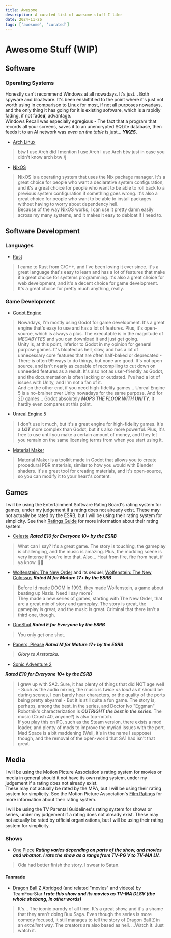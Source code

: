 ```yaml
---
title: Awesome
description: A curated list of awesome stuff I like
date: 2024-11-26
tags: ['awesome', 'curated']
---
```


# Awesome Stuff (WIP)

## Software

### Operating Systems

Honestly can't recommend Windows at all nowadays. It's just... Both spyware and bloatware. It's been enshittified to the point where it's just not worth using in comparison to Linux for most, if not all purposes nowadays, and the only thing it has going for it is existing software, which is a rapidly fading, if not fade***d***, advantage.  
Windows Recall was especially egregious - The fact that a program that records all your screens, saves it to an unencrypted SQLite database, then feeds it to an AI network was *even on the table* is just... ***YIKES.***

- [Arch Linux](https://archlinux.org/)

> btw I use Arch
did I mention I use Arch
I use Arch btw just in case you didn't know
arch btw
/j

- [NixOS](https://nixos.org/)

> NixOS is a operating system that uses the Nix package manager. It's a great choice for people who want a declarative system configuration, and it's a great choice for people who want to be able to roll back to a previous system configuration if something goes wrong. It's also a great choice for people who want to be able to install packages without having to worry about dependency hell.  
Because of the way NixOS works, I can use it pretty damn easily across my many systems, and it makes it easy to debloat if I need to.

## Software Development

### Languages

- [Rust](https://www.rust-lang.org/)

> I came to Rust from C/C++, and I've been loving it ever since. It's a great language that's easy to learn and has a lot of features that make it a great choice for systems programming. It's also a great choice for web development, and it's a decent choice for game development. It's a great choice for pretty much anything, really.

### Game Development

- [Godot Engine](https://godotengine.org)

> Nowadays, I'm mostly using Godot for game development. It's a great engine that's easy to use and has a lot of features. Plus, it's open-source, which is always a plus. The executable is in the magnitude of *MEGABYTES* and you can download it and just get going.  
Unity is, at this point, inferior to Godot in my opinion for general purpose games. It's bloated as hell, slow, and has a lot of unnecessary core features that are often half-baked or deprecated - There is often 99 ways to do things, but none are good. It's not open source, and isn't nearly as capable of recompiling to cut down on unneeded features as a result. It's also not as user-friendly as Godot, and the documentation is often lacking or outdated. I've had a lot of issues with Unity, and I'm not a fan of it.  
And on the other end, if you need high-fidelity games... Unreal Engine 5 is a no-brainer over Unity nowadays for the same purpose.
And for 2D games... Godot absolutely ***MOPS THE FLOOR WITH UNITY.*** It hardly even compares at this point.

- [Unreal Engine 5](https://www.unrealengine.com/)
  
> I don't use it much, but it's a great engine for high-fidelity games. It's a ***LOT*** more complex than Godot, but it's also more powerful. Plus, it's free to use until you make a certain amount of money, and they let you remain on the same licensing terms from when you start using it.

- [Material Maker](https://www.materialmaker.org/)

> Material Maker is a toolkit made in Godot that allows you to create procedural PBR materials, similar to how you would with Blender shaders.
It's a great tool for creating materials, and it's open-source, so you can modify it to your heart's content.

## Games

I will be using the Entertainment Software Rating Board's rating system for games, under my judgement if a rating does not already exist.
These may not actually be rated by the ESRB, but I will be using their rating system for simplicity.
See their [Ratings Guide](https://www.esrb.org/ratings-guide/) for more information about their rating system.

- [Celeste](https://www.celestegame.com/)
***Rated E10 for Everyone 10+ by the ESRB***

> What can I say? It's a great game. The story is touching, the gameplay is challenging, and the music is amazing.
Plus, the modding scene is very intense if you're into that.
Also... Heat from fire, fire from heat, if ya know. 🏳️‍⚧️

- [Wolfenstein: The New Order](https://store.steampowered.com/app/201810/Wolfenstein_The_New_Order/) and its sequel, [Wolfenstein: The New Colossus](https://store.steampowered.com/app/612880/Wolfenstein_II_The_New_Colossus/)
***Rated M for Mature 17+ by the ESRB***

> Before Id made DOOM in 1993, they made Wolfenstein, a game about beating up Nazis. Need I say more?  
They made a new series of games, starting with The New Order, that are a great mix of story and gameplay. The story is great, the gameplay is great, and the music is great. Criminal that there isn't a third one, though.

- [OneShot](https://store.steampowered.com/app/420530/OneShot/)
***Rated E for Everyone by the ESRB***

> You only get one shot.

- [Papers, Please](https://store.steampowered.com/app/239030/Papers_Please/)
***Rated M for Mature 17+ by the ESRB***

> ***Glory to Arstotzka.***

- [Sonic Adventure 2](https://store.steampowered.com/app/213610/Sonic_Adventure_2/)

***Rated E10 for Everyone 10+ by the ESRB***
> I grew up with SA2. Sure, it has plenty of things that did NOT age well - Such as the audio mixing, the music is *twice as loud* as it should be during scenes, I can barely hear characters, or the quality of the ports being pretty abysmal - But it is still quite a fun game. The story is, perhaps, among the best, in the series, and Doctor Ivo "Eggman" Robotnik's characterization is ***OUTRIGHT the best in the series***. The music (Crush 40, anyone?) is also top-notch.  
If you play this on PC, such as the Steam version, there exists a mod loader, and plenty of mods to improve the myriad issues with the port.  
Mad Space is a bit maddening (Well, it's in the name I suppose) though, and the removal of the open-world that SA1 had isn't that great.

## Media

I will be using the Motion Picture Association's rating system for movies or media in general should it not have its own rating system, under my judgement if a rating does not already exist.  
These may not actually be rated by the MPA, but I will be using their rating system for simplicity.
See the Motion Picture Association's [Film Ratings](https://www.motionpictures.org/film-ratings/) for more information about their rating system.

I will be using the TV Parental Guidelines's rating system for shows or series, under my judgement if a rating does not already exist.
These may not actually be rated by official organizations, but I will be using their rating system for simplicity.

### Shows

- [One Piece](https://www.crunchyroll.com/series/GRMG8ZQZR/one-piece)
***Rating varies depending on parts of the show, and movies and whatnot.***
***I rate the show as a range from TV-PG V to TV-MA LV.***

> Oda had better finish the story. I swear to Satan.

#### Fanmade

- [Dragon Ball Z Abridged](https://www.youtube.com/watch?v=2nYozPLpJRE&list=PL6EC7B047181AD013) (and related "movies" and videos) by TeamFourStar
***I rate this show and its movies as TV-MA DLSV (the whole shebang, in other words)***

> It's... The iconic parody of all time. It's a great show, and it's a shame that they aren't doing Buu Saga.
Even though the series is more comedy focused, it still manages to tell the story of Dragon Ball Z in an *excellent* way.
The creators are also based as hell.
...Watch it. Just watch it.
